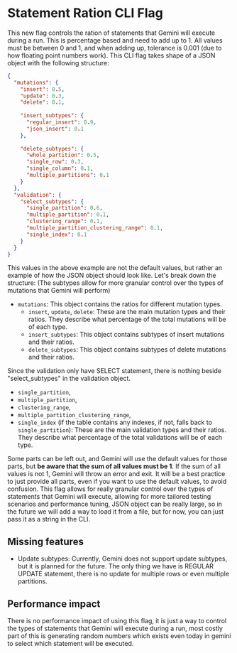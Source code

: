 # Statement Ration CLI Flag

This new flag controls the ration of statements that Gemini will execute during a run.
This is percentage based and need to add up to 1. All values must be between 0 and 1, and when adding up,
tolerance is 0.001 (due to how floating point numbers work).
This CLI flag takes shape of a JSON object with the following structure:

```json
{
  "mutations": {
    "insert": 0.5,
    "update": 0.3,
    "delete": 0.1,
    
    "insert_subtypes": {
      "regular_insert": 0.9,
      "json_insert": 0.1
    },
    
    "delete_subtypes": {
      "whole_partition": 0.5,
      "single_row": 0.3,
      "single_column": 0.1,
      "multiple_partitions": 0.1
    }
  },
  "validation": {
    "select_subtypes": {
      "single_partition": 0.6,
      "multiple_partition": 0.1,
      "clustering_range": 0.1,
      "multiple_partition_clustering_range": 0.1,
      "single_index": 0.1
    }
  }
}
```
This values in the above example are not the default values, but rather an example of how the JSON object should look like.
Let's break down the structure:
(The subtypes allow for more granular control over the types of mutations that Gemini will perform)
- `mutations`: This object contains the ratios for different mutation types.
  - `insert`, `update`, `delete`: These are the main mutation types and their ratios. They describe what percentage of the total mutations will be of each type.
  - `insert_subtypes`: This object contains subtypes of insert mutations and their ratios. 
  - `delete_subtypes`: This object contains subtypes of delete mutations and their ratios.

Since the validation only have SELECT statement, there is nothing beside "select_subtypes" in the validation object.
  - `single_partition`, 
  - `multiple_partition`, 
  - `clustering_range`, 
  - `multiple_partition_clustering_range`, 
  - `single_index` (if the table contains any indexes, if not, falls back to `single_partition`): These are the main validation types and their ratios. They describe what percentage of the total validations will be of each type.

Some parts can be left out, and Gemini will use the default values for those parts, but **be aware that the sum of all values must be 1**.
If the sum of all values is not 1, Gemini will throw an error and exit. It will be a best practice to just provide all parts, even if you want to use the default values, to avoid confusion.
This flag allows for really granular control over the types of statements that Gemini will execute, allowing for more tailored testing scenarios and performance tuning, JSON object can be really large, so in the future
we will add a way to load it from a file, but for now, you can just pass it as a string in the CLI.

## Missing features

- Update subtypes: Currently, Gemini does not support update subtypes, but it is planned for the future. The only thing we have is REGULAR UPDATE statement, there is no update for multiple rows or even multiple partitions.

## Performance impact

There is no performance impact of using this flag, it is just a way to control the types of statements that Gemini will execute during a run, most costly part of this is generating random numbers which exists even today in gemini to select which statement will be executed.

